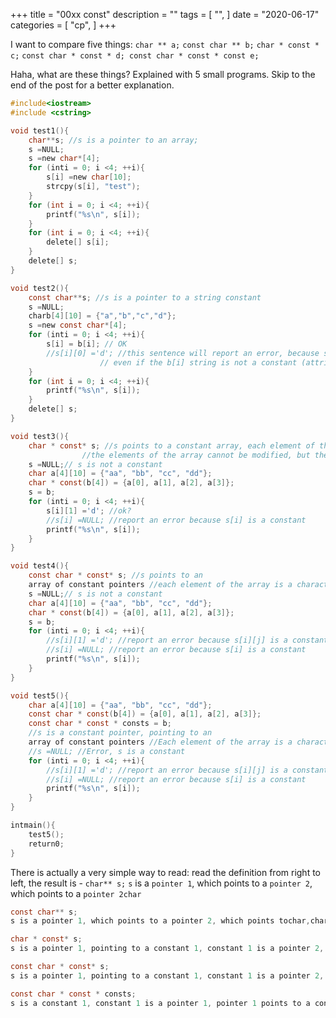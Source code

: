 +++
title = "00xx const"
description = ""
tags = [
    "",
]
date = "2020-06-17"
categories = [
    "cp",
]
+++

I want to compare five things: `char ** a;` `const char ** b;` `char * const * c;` `const char * const * d; const char * const * const e;`

Haha, what are these things? Explained with 5 small programs. Skip to the end of the post for a better explanation.

```c
#include<iostream>
#include <cstring>

void test1(){
    char**s; //s is a pointer to an array;
    s =NULL;
    s =new char*[4];
    for (inti = 0; i <4; ++i){
        s[i] =new char[10];
        strcpy(s[i], "test");
    }
    for (int i = 0; i <4; ++i){
        printf("%s\n", s[i]);
    }
    for (int i = 0; i <4; ++i){
        delete[] s[i];
    }
    delete[] s;
}

void test2(){
    const char**s; //s is a pointer to a string constant
    s =NULL;
    charb[4][10] = {"a","b","c","d"};
    s =new const char*[4];
    for (inti = 0; i <4; ++i){
        s[i] = b[i]; // OK
        //s[i][0] ='d'; //this sentence will report an error, because s[ i] points to a string constant
                    // even if the b[i] string is not a constant (attribute added during compilation)
    }
    for (int i = 0; i <4; ++i){
        printf("%s\n", s[i]);
    }
    delete[] s;
}

void test3(){
    char * const* s; //s points to a constant array, each element of the array is a character pointer constant.
                //the elements of the array cannot be modified, but the string pointed to by the array element can be modified    
    s =NULL;// s is not a constant
    char a[4][10] = {"aa", "bb", "cc", "dd"};
    char * const(b[4]) = {a[0], a[1], a[2], a[3]};
    s = b;
    for (inti = 0; i <4; ++i){
        s[i][1] ='d'; //ok?
        //s[i] =NULL; //report an error because s[i] is a constant
        printf("%s\n", s[i]);
    }
}

void test4(){
    const char * const* s; //s points to an
    array of constant pointers //each element of the array is a character pointer constant, which points to a string constant (tongue twister, this is...)
    s =NULL;// s is not a constant
    char a[4][10] = {"aa", "bb", "cc", "dd"};
    char * const(b[4]) = {a[0], a[1], a[2], a[3]};
    s = b;
    for (inti = 0; i <4; ++i){
        //s[i][1] ='d'; //report an error because s[i][j] is a constant
        //s[i] =NULL; //report an error because s[i] is a constant
        printf("%s\n", s[i]);
    }
}

void test5(){
    char a[4][10] = {"aa", "bb", "cc", "dd"};
    const char * const(b[4]) = {a[0], a[1], a[2], a[3]};
    const char * const * consts = b;
    //s is a constant pointer, pointing to an
    array of constant pointers //Each element of the array is a character pointer constant, pointing to a string constant (this is tongue twister!)
    //s =NULL; //Error, s is a constant
    for (inti = 0; i <4; ++i){
        //s[i][1] ='d'; //report an error because s[i][j] is a constant
        //s[i] =NULL; //report an error because s[i] is a constant
        printf("%s\n", s[i]);
    }
}

intmain(){
    test5();
    return0;
}
```

There is actually a very simple way to read: read the definition from right to left, the result is - `char** s;` `s` is a `pointer 1`, which points to a `pointer 2`, which points to a `pointer 2char`

```c
const char** s;
s is a pointer 1, which points to a pointer 2, which points tochar,charIs a constant

char * const* s;
s is a pointer 1, pointing to a constant 1, constant 1 is a pointer 2, pointer 2 points tochar

const char * const* s;
s is a pointer 1, pointing to a constant 1, constant 1 is a pointer 2, pointer 2 points tochar,charIs a constant

const char * const * consts;
s is a constant 1, constant 1 is a pointer 1, pointer 1 points to a constant 2, constant 2 is a pointer 2, and pointer 2 points tochar,charIs a constant
```

